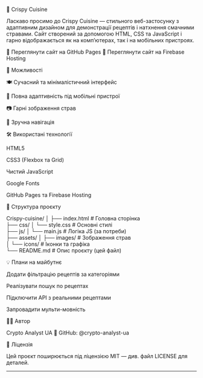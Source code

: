 🥗 Crispy Cuisine

Ласкаво просимо до Crispy Cuisine — стильного веб-застосунку з адаптивним дизайном для демонстрації рецептів і натхнення смачними стравами. Сайт створений за допомогою HTML, CSS та JavaScript і гарно відображається як на комп’ютерах, так і на мобільних пристроях.

🔗 Переглянути сайт на GitHub Pages
🔗 Переглянути сайт на Firebase Hosting

🚀 Можливості

🍽️ Сучасний та мінімалістичний інтерфейс

📱 Повна адаптивність під мобільні пристрої

📷 Гарні зображення страв

🧭 Зручна навігація


🛠️ Використані технології

HTML5

CSS3 (Flexbox та Grid)

Чистий JavaScript

Google Fonts

GitHub Pages та Firebase Hosting


📂 Структура проєкту

Crispy-cuisine/
│
├── index.html          # Головна сторінка  
├── css/
│   └── style.css       # Основні стилі  
├── js/
│   └── main.js         # Логіка JS (за потреби)  
├── assets/
│   ├── images/         # Зображення страв  
│   └── icons/          # Іконки та графіка  
└── README.md           # Опис проєкту (цей файл)

💡 Плани на майбутнє

Додати фільтрацію рецептів за категоріями

Реалізувати пошук по рецептах

Підключити API з реальними рецептами

Запровадити мульти-мовність


🧑‍💻 Автор

Crypto Analyst UA
🔗 GitHub: @crypto-analyst-ua

📄 Ліцензія

Цей проєкт поширюється під ліцензією MIT — див. файл LICENSE для деталей.


---
